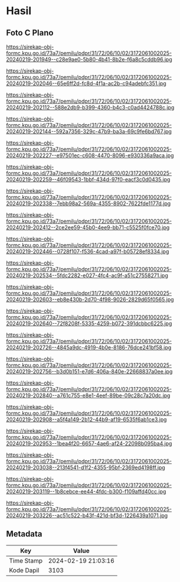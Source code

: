 # Hasil

## Foto C Plano

https://sirekap-obj-formc.kpu.go.id/73a7/pemilu/pdpr/31/72/06/10/02/3172061002025-20240219-201949--c28e9ae0-5b80-4b41-8b2e-f6a8c5cddb96.jpg

https://sirekap-obj-formc.kpu.go.id/73a7/pemilu/pdpr/31/72/06/10/02/3172061002025-20240219-202046--65e6ff2d-fc8d-4f1a-ac2b-c94adebfc351.jpg

https://sirekap-obj-formc.kpu.go.id/73a7/pemilu/pdpr/31/72/06/10/02/3172061002025-20240219-202112--588e2db9-b399-4360-b4c3-c0ad4424788c.jpg

https://sirekap-obj-formc.kpu.go.id/73a7/pemilu/pdpr/31/72/06/10/02/3172061002025-20240219-202144--592a7356-329c-47b9-ba3a-69c9fe6bd767.jpg

https://sirekap-obj-formc.kpu.go.id/73a7/pemilu/pdpr/31/72/06/10/02/3172061002025-20240219-202227--e97501ec-c608-4470-8096-e930336a9aca.jpg

https://sirekap-obj-formc.kpu.go.id/73a7/pemilu/pdpr/31/72/06/10/02/3172061002025-20240219-202259--46f09543-1bbf-434d-97f0-eacf3c0d0435.jpg

https://sirekap-obj-formc.kpu.go.id/73a7/pemilu/pdpr/31/72/06/10/02/3172061002025-20240219-202338--7ebb98a2-569a-4355-8902-7622fde1177d.jpg

https://sirekap-obj-formc.kpu.go.id/73a7/pemilu/pdpr/31/72/06/10/02/3172061002025-20240219-202412--2ce2ee59-45b0-4ee9-bb71-c5525f0fce70.jpg

https://sirekap-obj-formc.kpu.go.id/73a7/pemilu/pdpr/31/72/06/10/02/3172061002025-20240219-202446--0728f107-f536-4cad-a97f-b05728ef8334.jpg

https://sirekap-obj-formc.kpu.go.id/73a7/pemilu/pdpr/31/72/06/10/02/3172061002025-20240219-202534--5fdc2282-e027-4fc4-ac9f-a51c27558271.jpg

https://sirekap-obj-formc.kpu.go.id/73a7/pemilu/pdpr/31/72/06/10/02/3172061002025-20240219-202603--eb8e430b-2d70-4f98-9026-2829d65f0565.jpg

https://sirekap-obj-formc.kpu.go.id/73a7/pemilu/pdpr/31/72/06/10/02/3172061002025-20240219-202640--72f8208f-5335-4259-b072-391dcbbc6225.jpg

https://sirekap-obj-formc.kpu.go.id/73a7/pemilu/pdpr/31/72/06/10/02/3172061002025-20240219-202726--4845a9dc-4919-4b0e-8186-76dce241bf58.jpg

https://sirekap-obj-formc.kpu.go.id/73a7/pemilu/pdpr/31/72/06/10/02/3172061002025-20240219-202756--b3d0b151-e7d6-406a-840e-22668837a0ee.jpg

https://sirekap-obj-formc.kpu.go.id/73a7/pemilu/pdpr/31/72/06/10/02/3172061002025-20240219-202840--a761c755-e8e1-4eef-89be-09c28c7a20dc.jpg

https://sirekap-obj-formc.kpu.go.id/73a7/pemilu/pdpr/31/72/06/10/02/3172061002025-20240219-202908--a5f4a149-2b12-44b9-af19-6535f6ab1ce3.jpg

https://sirekap-obj-formc.kpu.go.id/73a7/pemilu/pdpr/31/72/06/10/02/3172061002025-20240219-202953--1bea4f20-6657-4ae6-af24-22098b095ba4.jpg

https://sirekap-obj-formc.kpu.go.id/73a7/pemilu/pdpr/31/72/06/10/02/3172061002025-20240219-203038--213f4541-d1f2-4355-95bf-2369ed4198ff.jpg

https://sirekap-obj-formc.kpu.go.id/73a7/pemilu/pdpr/31/72/06/10/02/3172061002025-20240219-203119--1b8cebce-ee44-4fdc-b300-f109affd40cc.jpg

https://sirekap-obj-formc.kpu.go.id/73a7/pemilu/pdpr/31/72/06/10/02/3172061002025-20240219-203226--ac51c522-b43f-421d-bf3d-1226439a1071.jpg


## Metadata

| Key        | Value               |
| ---------- | ------------------- |
| Time Stamp | 2024-02-19 21:03:16 |
| Kode Dapil | 3103                |



